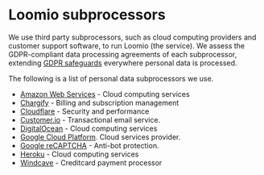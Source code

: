 # Loomio subprocessors

We use third party subprocessors, such as cloud computing providers and customer support software, to run Loomio (the service). We assess the GDPR-compliant data processing agreements of each subprocessor, extending [GDPR safeguards](../regulations/index.md) everywhere personal data is processed.

The following is a list of personal data subprocessors we use.

- [Amazon Web Services](https://aws.amazon.com/compliance/gdpr-center/) - Cloud computing services
- [Chargify](https://help.chargify.com/my-account/gdpr.html) - Billing and subscription management
- [Cloudflare](https://www.cloudflare.com/gdpr/introduction/) - Security and performance
- [Customer.io](https://customer.io/gdpr.html) - Transactional email service.
- [DigitalOcean](https://www.digitalocean.com/security/gdpr/) - Cloud computing services
- [Google Cloud Platform](https://cloud.google.com/security/gdpr/resource-center/). Cloud services provider.
- [Google reCAPTCHA](https://developers.google.com/recaptcha/) - Anti-bot protection.
- [Heroku](https://www.heroku.com/compliance) - Cloud computing services
- [Windcave](https://sec.windcave.com/pxmi3/privacy-policy) - Creditcard payment processor
